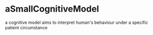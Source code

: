 # aSmallCognitiveModel
a cognitive model aims to interpret human's behaviour under a specific patient circumstance 
